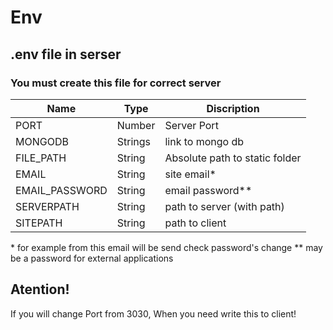 # Env
## .env file in serser
### You must create this file for correct server 

| Name | Type | Discription |
| ------ | ------ | ------ | 
| PORT | Number  | Server Port |
| MONGODB | Strings | link to mongo db |
| FILE_PATH | String | Absolute path to static folder |
| EMAIL | String | site email* |
| EMAIL_PASSWORD | String | email password** |
| SERVERPATH | String | path to server (with path) |
| SITEPATH | String | path to client |

\* for example from this email will be send check password's change
\** may be a password for external applications

## Atention!

If you will change Port from 3030, When you need write this to client!
